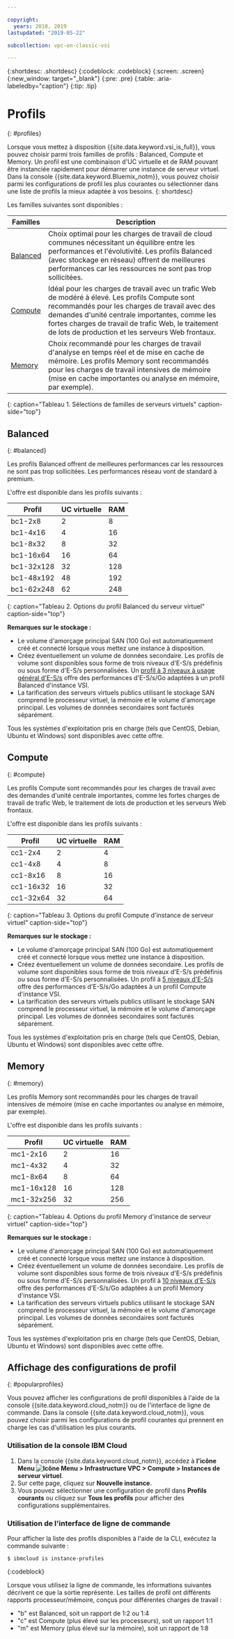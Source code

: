 ```yaml
---

copyright:
  years: 2018, 2019
lastupdated: "2019-05-22"

subcollection: vpc-on-classic-vsi

---
```


{:shortdesc: .shortdesc}
{:codeblock: .codeblock}
{:screen: .screen}
{:new_window: target="_blank"}
{:pre: .pre}
{:table: .aria-labeledby="caption"}
{:tip: .tip}

# Profils
{: #profiles}

Lorsque vous mettez à disposition {{site.data.keyword.vsi_is_full}}, vous pouvez choisir parmi trois familles de profils : Balanced, Compute et Memory. Un profil est une combinaison d'UC virtuelle et de RAM pouvant être instanciée rapidement pour démarrer une instance de serveur virtuel. Dans la console {{site.data.keyword.Bluemix_notm}}, vous pouvez choisir parmi les configurations de profil les plus courantes ou sélectionner dans une liste de profils la mieux adaptée à vos besoins.
{: shortdesc}

Les familles suivantes sont disponibles :

| Familles | Description |
| -------- | ----------- |
| [Balanced](#balanced) | Choix optimal pour les charges de travail de cloud communes nécessitant un équilibre entre les performances et l'évolutivité. Les profils Balanced (avec stockage en réseau) offrent de meilleures performances car les ressources ne sont pas trop sollicitées. |
| [Compute](#compute)  | Idéal pour les charges de travail avec un trafic Web de modéré à élevé. Les profils Compute sont recommandés pour les charges de travail avec des demandes d'unité centrale importantes, comme les fortes charges de travail de trafic Web, le traitement de lots de production et les serveurs Web frontaux. |
| [Memory](#memory) | Choix recommandé pour les charges de travail d'analyse en temps réel et de mise en cache de mémoire. Les profils Memory sont recommandés pour les charges de travail intensives de mémoire (mise en cache importantes ou analyse en mémoire, par exemple). |
{: caption="Tableau 1. Sélections de familles de serveurs virtuels" caption-side="top"}

## Balanced
{: #balanced}

Les profils Balanced offrent de meilleures performances car les ressources ne sont pas trop sollicitées. Les performances réseau vont de standard à premium.

L'offre est disponible dans les profils suivants :

| Profil | UC virtuelle | RAM |
|---------|---------|---------|
| bc1-2x8 | 2 | 8 |
| bc1-4x16 | 4 | 16 |
| bc1-8x32 | 8 | 32 |
| bc1-16x64 | 16 | 64 |
| bc1-32x128 | 32  | 128 |
| bc1-48x192 | 48 | 192 |
| bc1-62x248 | 62 | 248 |
{: caption="Tableau 2. Options du profil Balanced du serveur virtuel" caption-side="top"}

**Remarques sur le stockage :**

* Le volume d'amorçage principal SAN (100 Go) est automatiquement créé et connecté lorsque vous mettez une instance à disposition.
* Créez éventuellement un volume de données secondaire. Les profils de volume sont disponibles sous forme de trois niveaux d'E-S/s prédéfinis ou sous forme d'E-S/s personnalisées. Un [profil à 3 niveaux à usage général d'E-S/s](/docs/vpc-on-classic-block-storage?topic=vpc-on-classic-block-storage-block-storage-profiles#tiers) offre des performances d'E-S/s/Go adaptées à un profil Balanced d'instance VSI.
* La tarification des serveurs virtuels publics utilisant le stockage SAN comprend le processeur virtuel, la mémoire et le volume d'amorçage principal. Les volumes de données secondaires sont facturés séparément.

Tous les systèmes d'exploitation pris en charge (tels que CentOS, Debian, Ubuntu et Windows) sont disponibles avec cette offre.

## Compute
{: #compute}

Les profils Compute sont recommandés pour les charges de travail avec des demandes d'unité centrale importantes, comme les fortes charges de travail de trafic Web, le traitement de lots de production et les serveurs Web frontaux.

L'offre est disponible dans les profils suivants :

| Profil | UC virtuelle | RAM |
|---------|---------|---------|
| cc1-2x4 | 2 | 4 |
| cc1-4x8 | 4 | 8 | 
| cc1-8x16 | 8 | 16 |
| cc1-16x32 | 16 | 32 |
| cc1-32x64 | 32  | 64 |
{: caption="Tableau 3. Options du profil Compute d'instance de serveur virtuel" caption-side="top"}

**Remarques sur le stockage :** 

* Le volume d'amorçage principal SAN (100 Go) est automatiquement créé et connecté lorsque vous mettez une instance à disposition.
* Créez éventuellement un volume de données secondaire. Les profils de volume sont disponibles sous forme de trois niveaux d'E-S/s prédéfinis ou sous forme d'E-S/s personnalisées. Un profil à [5 niveaux d'E-S/s](/docs/vpc-on-classic-block-storage?topic=vpc-on-classic-block-storage-block-storage-profiles#tiers) offre des performances d'E-S/s/Go adaptées à un profil Compute d'instance VSI.
* La tarification des serveurs virtuels publics utilisant le stockage SAN comprend le processeur virtuel, la mémoire et le volume d'amorçage principal. Les volumes de données secondaires sont facturés séparément.

Tous les systèmes d'exploitation pris en charge (tels que CentOS, Debian, Ubuntu et Windows) sont disponibles avec cette offre. 

## Memory 
{: #memory}

Les profils Memory sont recommandés pour les charges de travail intensives de mémoire (mise en cache importantes ou analyse en mémoire, par exemple).

L'offre est disponible dans les profils suivants :

| Profil | UC virtuelle | RAM |
|---------|---------|---------|
| mc1-2x16 | 2 | 16 |
| mc1-4x32 | 4 | 32 |
| mc1-8x64 | 8 | 64 |
| mc1-16x128 | 16 | 128 |
| mc1-32x256 | 32 | 256 |
{: caption="Tableau 4. Options du profil Memory d'instance de serveur virtuel" caption-side="top"}

**Remarques sur le stockage :** 

* Le volume d'amorçage principal SAN (100 Go) est automatiquement créé et connecté lorsque vous mettez une instance à disposition.
* Créez éventuellement un volume de données secondaire. Les profils de volume sont disponibles sous forme de trois niveaux d'E-S/s prédéfinis ou sous forme d'E-S/s personnalisées. Un profil à [10 niveaux d'E-S/s](/docs/vpc-on-classic-block-storage?topic=vpc-on-classic-block-storage-block-storage-profiles#tiers) offre des performances d'E-S/s/Go adaptées à un profil Memory d'instance VSI.
* La tarification des serveurs virtuels publics utilisant le stockage SAN comprend le processeur virtuel, la mémoire et le volume d'amorçage principal. Les volumes de données secondaires sont facturés séparément.

Tous les systèmes d'exploitation pris en charge (tels que CentOS, Debian, Ubuntu et Windows) sont disponibles avec cette offre. 

## Affichage des configurations de profil
{: #popularprofiles}

Vous pouvez afficher les configurations de profil disponibles à l'aide de la console {{site.data.keyword.cloud_notm}} ou de l'interface de ligne de commande. Dans la console {{site.data.keyword.cloud_notm}}, vous pouvez choisir parmi les configurations de profil courantes qui prennent en charge les cas d'utilisation les plus courants.

### Utilisation de la console IBM Cloud
1. Dans la console {{site.data.keyword.cloud_notm}}, accédez à **l'icône Menu ![Icône Menu](../icons/icon_hamburger.svg) > Infrastructure VPC > Compute > Instances de serveur virtuel**.
2. Sur cette page, cliquez sur **Nouvelle instance**.
3. Vous pouvez sélectionner une configuration de profil dans **Profils courants** ou cliquez sur **Tous les profils** pour afficher des configurations supplémentaires.

### Utilisation de l'interface de ligne de commande
Pour afficher la liste des profils disponibles à l'aide de la CLI, exécutez la commande suivante :
```
$ ibmcloud is instance-profiles
```
{:codeblock}

Lorsque vous utilisez la ligne de commande, les informations suivantes décrivent ce que la sortie représente. Les tailles de profil ont différents rapports processeur/mémoire, conçus pour différentes charges de travail :

*  "b" est Balanced, soit un rapport de 1:2 ou 1:4
*  "c" est Compute (plus élevé sur les processeurs), soit un rapport 1:1
*  "m" est Memory (plus élevé sur la mémoire), soit un rapport de 1:8
